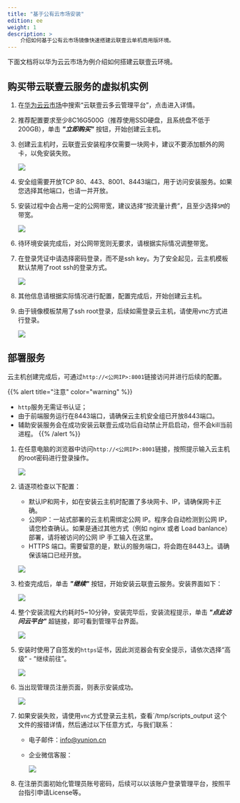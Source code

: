 ```yaml
---
title: "基于公有云市场安装"
edition: ee
weight: 1
description: >
    介绍如何基于公有云市场镜像快速搭建云联壹云单机商用版环境。
---
```


下面文档将以华为云云市场为例介绍如何搭建云联壹云环境。

## 购买带云联壹云服务的虚拟机实例

1. 在[华为云云市场](https://marketplace.huaweicloud.com/)中搜索“云联壹云多云管理平台”，点击进入详情。
2. 推荐配置要求至少8C16G500G（推荐使用SSD硬盘，且系统盘不低于200GB），单击 **_"立即购买"_** 按钮，开始创建云主机。
3. 创建云主机时，云联壹云安装程序仅需要一块网卡，建议不要添加额外的网卡，以免安装失败。

    ![](../images/1-interface.png)

4. 安全组需要开放TCP 80、443、8001、8443端口，用于访问安装服务。如果您选择其他端口，也请一并开放。
5. 安装过程中会占用一定的公网带宽，建议选择“按流量计费”，且至少选择`5M`的带宽。

    ![](../images/bandwidth.png)

6. 待环境安装完成后，对公网带宽则无要求，请根据实际情况调整带宽。
7. 在登录凭证中请选择密码登录，而不是ssh key。为了安全起见，云主机模板默认禁用了root ssh的登录方式。
    
    ![](../images/login-password.png)

8. 其他信息请根据实际情况进行配置，配置完成后，开始创建云主机。
9. 由于镜像模板禁用了ssh root登录，后续如需登录云主机，请使用vnc方式进行登录。

    ![](../images/vnc.png)

## 部署服务

云主机创建完成后，可通过`http://<公网IP>:8001`链接访问并进行后续的配置。

{{% alert title="注意" color="warning" %}}
- `http`服务无需证书认证；
- 由于前端服务运行在8443端口，请确保云主机安全组已开放8443端口。
- 辅助安装服务会在成功安装云联壹云成功后自动禁止开启启动，但不会kill当前进程。
{{% /alert %}}

1. 在任意电脑的浏览器中访问`http://<公网IP>:8001`链接，按照提示输入云主机的root密码进行登录操作。

    ![](../images/login.png)

2. 请逐项检查以下配置：
    - 默认IP和网卡，如在安装云主机时配置了多块网卡、IP，请确保网卡正确。
    - 公网IP：一站式部署的云主机需绑定公网 IP。程序会自动检测到公网 IP，请您检查确认。如果是通过其他方式（例如 nginx 或者 Load banlance）部署，请将被访问的公网 IP 手工输入在这里。
    - HTTPS 端口。需要留意的是，默认的服务端口，将会跑在8443上。请确保该端口已经开放。
    
    ![](../images/networkconfig.png)

4. 检查完成后，单击 **_"继续"_** 按钮，开始安装云联壹云服务。安装界面如下：

    ![](../images/install.png)

5. 整个安装流程大约耗时5~10分钟，安装完毕后，安装流程提示，单击 **_"点此访问云平台"_** 超链接，即可看到管理平台界面。

    ![](../images/complete.png)

6. 安装时使用了自签发的`https`证书，因此浏览器会有安全提示，请依次选择“高级” - “继续前往”。
    
    ![](../images/https.png)

7. 当出现管理员注册页面，则表示安装成功。

    ![](../images/cloudadmin1.png)

8. 如果安装失败，请使用`vnc`方式登录云主机，查看`/tmp/scripts_output 这个文件的报错详情，然后通过以下任意方式，与我们联系：

    - 电子邮件：[info@yunion.cn](info@yunion.cn)
    - 企业微信客服：
    
       ![](../images/contact_me_qr_tech.png)

9. 在注册页面初始化管理员账号密码，后续可以以该账户登录管理平台，按照平台指引申请License等。

